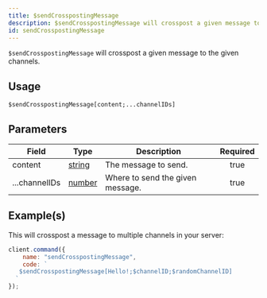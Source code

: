 ```yaml
---
title: $sendCrosspostingMessage
description: $sendCrosspostingMessage will crosspost a given message to the given channels.
id: sendCrosspostingMessage
---
```


`$sendCrosspostingMessage` will crosspost a given message to the given channels.

## Usage

```aoi
$sendCrosspostingMessage[content;...channelIDs]
```

## Parameters

| Field         | Type                                                                                              | Description                      | Required |
| ------------- | ------------------------------------------------------------------------------------------------- | -------------------------------- | :------: |
| content       | [string](https://developer.mozilla.org/en-US/docs/Web/JavaScript/Reference/Global_Objects/String) | The message to send.             |   true   |
| ...channelIDs | [number](https://developer.mozilla.org/en-US/docs/Web/JavaScript/Reference/Global_Objects/Number) | Where to send the given message. |   true   |

## Example(s)

This will crosspost a message to multiple channels in your server:

```javascript
client.command({
    name: "sendCrosspostingMessage",
    code: `
   $sendCrosspostingMessage[Hello!;$channelID;$randomChannelID]
  `
});
```
